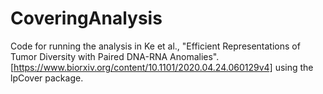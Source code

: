 # CoveringAnalysis

Code for running the analysis in Ke et al., "Efficient Representations of Tumor Diversity with Paired DNA-RNA Anomalies". [https://www.biorxiv.org/content/10.1101/2020.04.24.060129v4] using the lpCover package.
